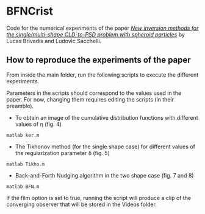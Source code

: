 # BFNCrist

Code for the numerical experiments of the paper [_New inversion methods for the single/multi-shape CLD-to-PSD problem with spheroid particles_](https://arxiv.org/abs/2012.08287) by Lucas Brivadis and Ludovic Sacchelli.

## How to reproduce the experiments of the paper

From inside the main folder, run the following scripts to execute the different experiments.

Parameters in the scripts should correspond to the values used in the paper. For now, changing them requires editing the scripts (in their preamble).

- To obtain an image of the cumulative distribution functions with different values of η (fig. 4)
```
matlab ker.m
```

- The Tikhonov method (for the single shape case) for different values of the regularization parameter δ (fig. 5)
```
matlab Tikho.m
```

- Back-and-Forth Nudging algorithm in the two shape case (fig. 7 and 8)
```
matlab BFN.m
```
If the film option is set to true, running the script will produce a clip of the converging observer that will be stored in the Videos folder.